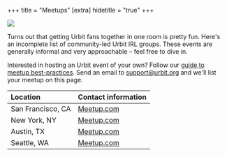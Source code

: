 +++
title = "Meetups"
[extra]
hidetitle = "true"
+++

<picture>
<source src="https://media.urbit.org/site/meetup.jpg">
<img src="https://media.urbit.org/site/meetup.jpg"/>
</picture>

Turns out that getting Urbit fans together in one room is pretty fun. Here's an incomplete list of community-led Urbit IRL groups. These events are generally informal and very approachable – feel free to dive in.

Interested in hosting an Urbit event of your own? Follow our [guide to meetup best-practices](../hostingameetup). Send an email to [support@urbit.org](mailto:support@urbit.org) and we'll list your meetup on this page.


Location | Contact information
:------------ | :-------------
San Francisco, CA | [Meetup.com](https://www.meetup.com/urbit-sf/)
New York, NY | [Meetup.com](https://www.meetup.com/Urbit-New-York/)
Austin, TX | [Meetup.com](https://www.meetup.com/Urbit-Austin/)
Seattle, WA | [Meetup.com](https://www.meetup.com/urbit-seattle/)
